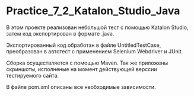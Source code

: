 # Practice_7_2_Katalon_Studio_Java

В этом проекте реализован небольшой тест с помощью Katalon Studio, 
затем код экспортирован в формате .java.

Экспортированный код обработан в файле UntitledTestCase,
преобразован в автотест с применением Selenium Webdriver и JUnit.

Сборка осуществляется с помощью Maven.
Так же приложены скриншоты, исполненые на момент действующей верссии тестируемого сайта.

В файле pom.xml описаны все необходимые зависимости.
